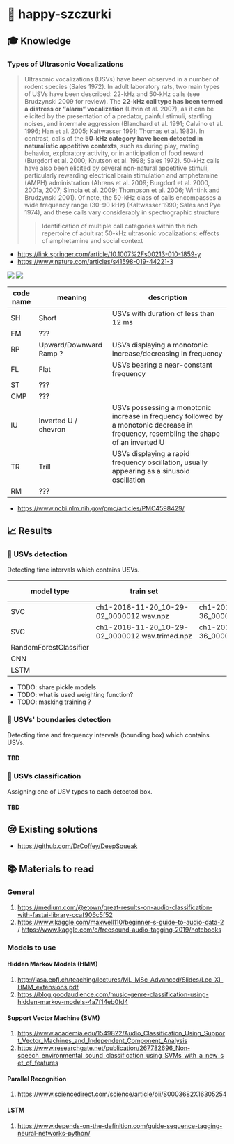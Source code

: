 # :rat: happy-szczurki

## :mortar_board: Knowledge  ##

### Types of Ultrasonic Vocalizations ###

> Ultrasonic vocalizations (USVs) have been observed in a number of rodent species (Sales 1972). In adult laboratory rats,
two main types of USVs have been described: 22-kHz and 50-kHz calls (see Brudzynski 2009 for review). The **22-kHz
call type has been termed a distress or “alarm” vocalization** (Litvin et al. 2007), as it can be elicited by the presentation of a predator, painful stimuli, startling noises, and intermale aggression (Blanchard et al. 1991; Calvino et al. 1996; Han et al. 2005; Kaltwasser 1991; Thomas et al. 1983). In contrast, calls of the **50-kHz category have been detected in naturalistic appetitive contexts**, such as during play, mating behavior, exploratory activity, or in anticipation of food reward (Burgdorf et al. 2000; Knutson et al. 1998; Sales 1972). 50-kHz calls have also been elicited by several non-natural appetitive stimuli, particularly rewarding electrical brain stimulation and amphetamine (AMPH) administration (Ahrens et al. 2009; Burgdorf et al. 2000, 2001a, 2007; Simola et al. 2009; Thompson et al. 2006; Wintink and Brudzynski 2001). Of note, the 50-kHz class of calls encompasses a wide frequency range (30–90 kHz) (Kaltwasser 1990; Sales and Pye 1974), and these calls vary considerably in spectrographic structure
>> Identification of multiple call categories within the rich repertoire of adult rat 50-kHz ultrasonic vocalizations: effects of amphetamine and social context

- https://link.springer.com/article/10.1007%2Fs00213-010-1859-y
- https://www.nature.com/articles/s41598-019-44221-3

![](https://media.springernature.com/full/springer-static/image/art%3A10.1038%2Fs41598-019-44221-3/MediaObjects/41598_2019_44221_Fig4_HTML.png?as=webp)
![](https://www.researchgate.net/profile/Maria_Luisa_Scattoni/publication/23195427/figure/fig14/AS:340731513327618@1458248131236/Typical-sonograms-of-ultrasonic-vocalizations-classified-into-ten-distinct-categories-of.png)

| code name | meaning | description |
|-----------|---------|-------------|
| SH | Short | USVs with duration of less than 12 ms | 
| FM | ??? | |
| RP | Upward/Downward Ramp ? | USVs displaying a monotonic increase/decreasing in frequency |
| FL | Flat | USVs bearing a near-constant frequency |  
| ST | ??? | |
| CMP | ??? | |
| IU | Inverted U / chevron | USVs possessing a monotonic increase in frequency followed by a monotonic decrease in frequency, resembling the shape of an inverted U |
| TR | Trill | USVs displaying a rapid frequency oscillation, usually appearing as a sinusoid oscillation |
| RM | ??? | |

- https://www.ncbi.nlm.nih.gov/pmc/articles/PMC4598429/

## :chart_with_upwards_trend: Results ##

### :dart: USVs detection ###
Detecting time intervals which contains USVs. 

| model type | train set | test set | f1-score | precision | recall |
|-------|-----------|----------|----------|----------|--------|
| SVC   | ch1-2018-11-20_10-29-02_0000012.wav.npz | ch1-2018-11-20_10-26-36_0000010.wav.npz | 0.92 | 0.92 | 0.91 |
| SVC   | ch1-2018-11-20_10-29-02_0000012.wav.trimed.npz | ch1-2018-11-20_10-26-36_0000010.wav.trimed.npz | 0.93 | 0.94 | 0.93 |
| RandomForestClassifier |  | | | | 
| CNN | | | | 
| LSTM | | | |

- TODO: share pickle models
- TODO: what is used weighting function?
- TODO: masking training ?

### :dart: USVs' boundaries detection ###
Detecting time and frequency intervals (bounding box) which contains USVs.

#### TBD ####

### :dart: USVs classification ###
Assigning one of USV types to each detected box.

#### TBD ####


## :cry: Existing solutions ##

- https://github.com/DrCoffey/DeepSqueak

## :books: Materials to read ##

### General ###
1. https://medium.com/@etown/great-results-on-audio-classification-with-fastai-library-ccaf906c5f52
2. https://www.kaggle.com/maxwell110/beginner-s-guide-to-audio-data-2 / https://www.kaggle.com/c/freesound-audio-tagging-2019/notebooks


### Models to use ###

#### Hidden Markov Models (HMM) ####
1. http://lasa.epfl.ch/teaching/lectures/ML_MSc_Advanced/Slides/Lec_XI_HMM_extensions.pdf
2. https://blog.goodaudience.com/music-genre-classification-using-hidden-markov-models-4a7f14eb0fd4

#### Support Vector Machine (SVM) ####
1. https://www.academia.edu/1549822/Audio_Classification_Using_Support_Vector_Machines_and_Independent_Component_Analysis
2. https://www.researchgate.net/publication/267782696_Non-speech_environmental_sound_classification_using_SVMs_with_a_new_set_of_features

#### Parallel Recognition ####
1. https://www.sciencedirect.com/science/article/pii/S0003682X16305254

#### LSTM ####
1. https://www.depends-on-the-definition.com/guide-sequence-tagging-neural-networks-python/
